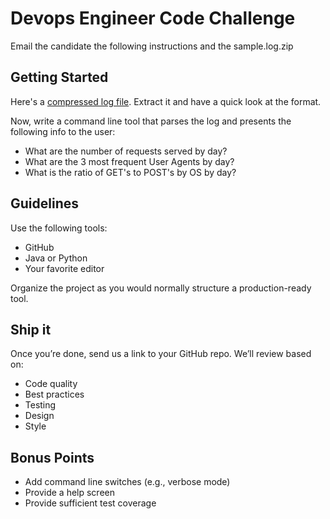 # Devops Engineer Code Challenge

Email the candidate the following instructions and the sample.log.zip

## Getting Started

Here's a [compressed log file](sample.log.zip). Extract it and have a quick look at the format.

Now, write a command line tool that parses the log and presents the following info to the user:

- What are the number of requests served by day?
- What are the 3 most frequent User Agents by day?
- What is the ratio of GET's to POST's by OS by day?

## Guidelines

Use the following tools:

- GitHub
- Java or Python
- Your favorite editor

Organize the project as you would normally structure a production-ready tool.

## Ship it

Once you’re done, send us a link to your GitHub repo. We’ll review based on:

- Code quality
- Best­ practices
- Testing
- Design
- Style

## Bonus Points

- Add command line switches (e.g., verbose mode)
- Provide a help screen
- Provide sufficient test coverage
